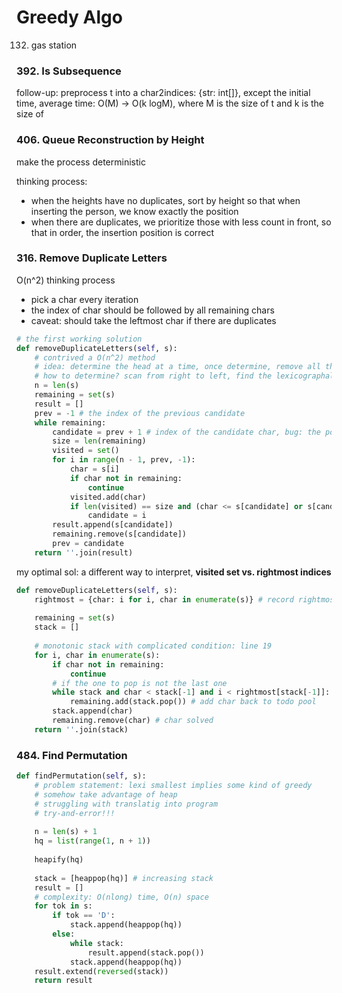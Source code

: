 # Greedy Algo

132. gas station



### 392. Is Subsequence

follow-up: preprocess t into a char2indices: {str: int\[\]}, except the initial time, average time: O\(M\) -&gt; O\(k logM\), where M is the size of t and k is the size of 



### 406. Queue Reconstruction by Height

make the process deterministic

thinking process:

* when the heights have no duplicates, sort by height so that when inserting the person, we know exactly the position
* when there are duplicates, we prioritize those with less count in front, so that in order, the insertion position is correct



### 316. Remove Duplicate Letters

O\(n^2\) thinking process

* pick a char every iteration
* the index of char should be followed by all remaining chars
* caveat: should take the leftmost char if there are duplicates

```python
# the first working solution
def removeDuplicateLetters(self, s):
    # contrived a O(n^2) method
    # idea: determine the head at a time, once determine, remove all the ocurrences of that head, repeat the process untill no chars left
    # how to determine? scan from right to left, find the lexicographally smallest char that is followed by all remaining chars
    n = len(s)
    remaining = set(s)
    result = []
    prev = -1 # the index of the previous candidate
    while remaining:
        candidate = prev + 1 # index of the candidate char, bug: the pointer might point to a previously added char
        size = len(remaining)
        visited = set()
        for i in range(n - 1, prev, -1):
            char = s[i]
            if char not in remaining:
                continue
            visited.add(char)
            if len(visited) == size and (char <= s[candidate] or s[candidate] not in remaining): # tricky, < instead of <=
                candidate = i
        result.append(s[candidate])
        remaining.remove(s[candidate])
        prev = candidate
    return ''.join(result)
```

my optimal sol: a different way to interpret, **visited set   vs.  rightmost indices**

```python
def removeDuplicateLetters(self, s):    
    rightmost = {char: i for i, char in enumerate(s)} # record rightmost index 
    
    remaining = set(s)
    stack = [] 
    
    # monotonic stack with complicated condition: line 19
    for i, char in enumerate(s):
        if char not in remaining:
            continue
        # if the one to pop is not the last one
        while stack and char < stack[-1] and i < rightmost[stack[-1]]: # !!! the core
            remaining.add(stack.pop()) # add char back to todo pool
        stack.append(char)
        remaining.remove(char) # char solved
    return ''.join(stack)
```



### 484. Find Permutation

```python
def findPermutation(self, s):
    # problem statement: lexi smallest implies some kind of greedy
    # somehow take advantage of heap
    # struggling with translatig into program
    # try-and-error!!!
    
    n = len(s) + 1
    hq = list(range(1, n + 1))
    
    heapify(hq)
    
    stack = [heappop(hq)] # increasing stack
    result = []
    # complexity: O(nlong) time, O(n) space
    for tok in s:
        if tok == 'D':
            stack.append(heappop(hq))
        else:
            while stack:
                result.append(stack.pop())
            stack.append(heappop(hq))
    result.extend(reversed(stack))
    return result
```

